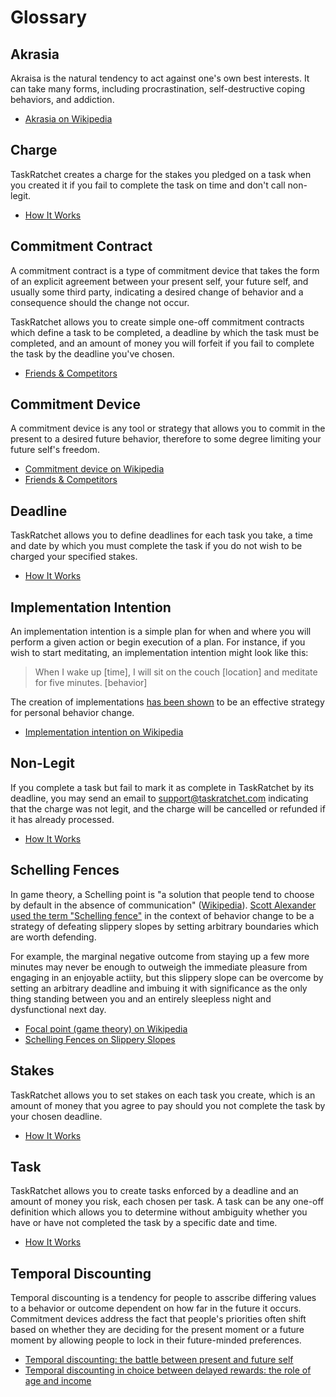 # Glossary

## Akrasia

Akraisa is the natural tendency to act against one's own best interests. It can take many forms, including 
procrastination, self-destructive coping behaviors, and addiction.

- [Akrasia on Wikipedia](https://en.wikipedia.org/wiki/Akrasia)

## Charge

TaskRatchet creates a charge for the stakes you pledged on a task when you created it if you fail to complete
the task on time and don't call non-legit.

- [How It Works](https://docs.taskratchet.com/works.html)

## Commitment Contract

A commitment contract is a type of commitment device that takes the form of an explicit agreement between
your present self, your future self, and usually some third party, indicating a desired change of behavior
and a consequence should the change not occur.

TaskRatchet allows you to create simple one-off commitment contracts which define a task to be completed, a
deadline by which the task must be completed, and an amount of money you will forfeit if you fail to complete
the task by the deadline you've chosen.

- [Friends & Competitors](https://docs.taskratchet.com/friends.html)

## Commitment Device

A commitment device is any tool or strategy that allows you to commit in the present to a desired future behavior,
therefore to some degree limiting your future self's freedom.

- [Commitment device on Wikipedia](https://en.wikipedia.org/wiki/Commitment_device)
- [Friends & Competitors](https://docs.taskratchet.com/friends.html)

## Deadline

TaskRatchet allows you to define deadlines for each task you take, a time and date by which you must complete
the task if you do not wish to be charged your specified stakes.

- [How It Works](https://docs.taskratchet.com/works.html)

## Implementation Intention

An implementation intention is a simple plan for when and where you will perform a given action or begin
execution of a plan. For instance, if you wish to start meditating, an implementation intention might look
like this:

> When I wake up [time], I will sit on the couch [location] and meditate for five minutes. [behavior]

The creation of implementations [has been shown](https://en.wikipedia.org/wiki/Implementation_intention#Empirical_support) 
to be an effective strategy for personal behavior change.

- [Implementation intention on Wikipedia](https://en.wikipedia.org/wiki/Implementation_intention)

## Non-Legit

If you complete a task but fail to mark it as complete in TaskRatchet by its deadline, you may send an email to <support@taskratchet.com>
indicating that the charge was not legit, and the charge will be cancelled or refunded if it has already processed.

- [How It Works](https://docs.taskratchet.com/works.html)

## Schelling Fences

In game theory, a Schelling point is "a solution that people tend to choose by default in the absence of communication" 
([Wikipedia](https://en.wikipedia.org/wiki/Focal_point_(game_theory))). [Scott Alexander used the term "Schelling fence"](https://blog.beeminder.com/schelling/) in the context of behavior change to be a strategy of 
defeating slippery slopes by setting arbitrary boundaries which are worth defending.

For example, the marginal negative outcome from staying up a few more minutes may never be enough to outweigh
the immediate pleasure from engaging in an enjoyable actiity, but this slippery slope can be overcome
by setting an arbitrary deadline and imbuing it with significance as the only thing standing between you
and an entirely sleepless night and dysfunctional next day.

- [Focal point (game theory) on Wikipedia](https://en.wikipedia.org/wiki/Focal_point_(game_theory))
- [Schelling Fences on Slippery Slopes](https://blog.beeminder.com/schelling/)

## Stakes

TaskRatchet allows you to set stakes on each task you create, which is an amount of money that you
agree to pay should you not complete the task by your chosen deadline.

- [How It Works](https://docs.taskratchet.com/works.html)

## Task

TaskRatchet allows you to create tasks enforced by a deadline and an amount of money you risk, each
chosen per task. A task can be any one-off definition which allows you to determine without 
ambiguity whether you have or have not completed the task by a specific date and time.

- [How It Works](https://docs.taskratchet.com/works.html)

## Temporal Discounting

Temporal discounting is a tendency for people to asscribe differing values to a behavior or outcome
dependent on how far in the future it occurs. Commitment devices address the fact that people's
priorities often shift based on whether they are deciding for the present moment or a future moment
by allowing people to lock in their future-minded preferences.

- [Temporal discounting: the battle between present and future self](https://nesslabs.com/temporal-discounting)
- [Temporal discounting in choice between delayed rewards: the role of age and income](https://pubmed.ncbi.nlm.nih.gov/8726373/)

